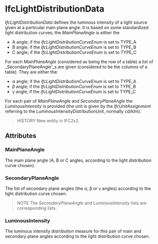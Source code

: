 # IfcLightDistributionData

_IfcLightDistributionData_ defines the luminous intensity of a light source given at a particular main plane angle. It is based on some standardized light distribution curves; the _MainPlaneAngle_ is either the<!-- end of definition -->

* A angle; if the _IfcLightDistributionCurveEnum_ is set to TYPE_A
* B angle; if the _IfcLightDistributionCurveEnum_ is set to TYPE_B
* C angle; if the _IfcLightDistributionCurveEnum_ is set to TYPE_C

For each _MainPlaneAngle_ (considered as being the row of a table) a list of _SecondaryPlaneAngle'_s are given (considered to be the columns of a table). They are either the:

* α angle; if the _IfcLightDistributionCurveEnum_ is set to TYPE_A
* β angle; if the _IfcLightDistributionCurveEnum_ is set to TYPE_B
* γ angle; if the _IfcLightDistributionCurveEnum_ is set to TYPE_C

For each pair of _MainPlaneAngle_ and _SecondaryPlaneAngle_ the _LuminousIntensity_ is provided (the unit is given by the _IfcUnitAssignment_ referring to the LuminousIntensityDistributionUnit, normally cd/klm).

> HISTORY  New entity in IFC2x2.

## Attributes

### MainPlaneAngle
The main plane angle (A, B or C angles, according to the light distribution curve chosen).

### SecondaryPlaneAngle
The list of secondary plane angles (the α, β or γ angles) according to the light distribution curve chosen.

> NOTE  The _SecondaryPlaneAngle_ and _LuminousIntensity_ lists are corresponding lists.

### LuminousIntensity
The luminous intensity distribution measure for this pair of main and secondary plane angles according to the light distribution curve chosen.
